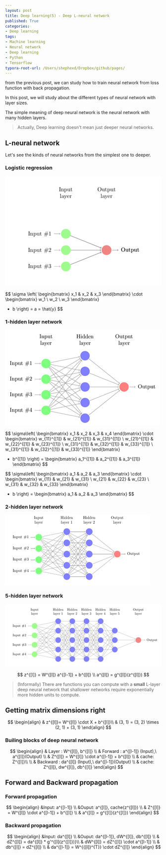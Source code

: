 ```yaml
---
layout: post
title: Deep learning(5) - Deep L-neural network
published: True
categories:
- Deep learning
tags:
- Machine learning
- Neural network
- Deep learning
- Python
- Tensorflow
typora-root-url: /Users/shephexd/Dropbox/github/pages/
---
```


from the previous post, we can study how to train neural network from loss function with back propagation.



In this post, we will study about the different types of neural network with layer sizes.

The simple meaning of deep neural network is the neural network with many hidden layers.

> Actually, Deep learning doesn't mean just deeper neural networks.



<!--more-->



## L-neural network



Let's see the kinds of neural networks from the simplest one to deeper. 



### Logistic regression



![logistic_regression](/assets/post_images/DeepLearning/logistic_regression.png)




$$
\sigma \left(
\begin{bmatrix}
x_1 &
x_2 &
x_3 
\end{bmatrix}
\cdot
\begin{bmatrix}
w_1 \\
w_2 \\
w_3 
\end{bmatrix}
+ b 
\right)
= a = \hat{y}
$$




### 1-hidden layer network



![neural-network](/assets/post_images/DeepLearning/neural-network.png)


$$
\sigma\left(
\begin{bmatrix}
x_1 &
x_2 &
x_3 &
x_4
\end{bmatrix}
\cdot
\begin{bmatrix}
w_{11}^{[1]} & w_{21}^{[1]} & w_{31}^{[1]} \\
w_{21}^{[1]} & w_{22}^{[1]} & w_{23}^{[1]} \\
w_{31}^{[1]} & w_{32}^{[1]} & w_{33}^{[1]} \\
w_{31}^{[1]} & w_{32}^{[1]} & w_{33}^{[1]}
\end{bmatrix}
+ b^{[1]}
\right)
= 
\begin{bmatrix}
a_1^{[1]} &
a_2^{[1]} &
a_3^{[1]} 
\end{bmatrix}
$$


$$
\sigma\left(
\begin{bmatrix}
a_1 &
a_2 &
a_3 
\end{bmatrix}
\cdot
\begin{bmatrix}
w_{11} & w_{21} & w_{31} \\
w_{21} & w_{22} & w_{23} \\
w_{31} & w_{32} & w_{33}
\end{bmatrix}
+ b
\right)
= 
\begin{bmatrix}
a_1 &
a_2 &
a_3 
\end{bmatrix}
$$




### 2-hidden layer network



![2_neural_network](/assets/post_images/DeepLearning/2_neural_network.PNG)





###  5-hidden layer network



![5_neural_network](/assets/post_images/DeepLearning/5_neural_network.png)






$$
z^{[l]} = W^{[l]} a^{[l-1]} + b^{[l]} \\
a^{[l]} = g^{[l]}(z^{[l]})
$$





> (Informally) There are functions you can compute with a **small** L-layer deep neural network that shallower networks require exponentially more hidden units to compute.





## Getting matrix dimensions right




$$
\begin{align}
& z^{[l]}= W^{[l]} \cdot X + b^{[l]}\\
& (3, 1) = (3, 2) \times (2, 1) + (3, 1)
\end{align}
$$





### Builing blocks of deep neural network


$$
\begin{align}
& Layer : W^{[l]}, b^{[l]} \\
& Forward : a^{[l-1]} (Input),\ a^{[l]}(Output) \\
& Z^{[l]} = W^{[l]} \cdot a^{[l-1]} + b^{[l]} \\
& cache: Z^{[l]}\\
\\
& Backward : da^{[l]} (Input),\ da^{[l-1]}(Output) \\
& cache: Z^{[l]}, dw^{[l]}, db^{[l]}
\end{align}
$$








## Forward and Backward propagation





### Forward propagation


$$
\begin{align}
&Input: a^{[l-1]} \\
&Ouput: a^{[l]}, cache(z^{[l]}) \\
& Z^{[l]} = W^{[l]} \cdot a^{[l-1]} + b^{[l]} \\
& a^{[l]} = g^{[l]}(z^{[l]})
\end{align}
$$






### Backward propagation


$$
\begin{align}
&Input: da^{[l]} \\
&Ouput: da^{[l-1]}, dW^{[l]}, db^{[l]} \\
& dZ^{[l]} = da^{[l]} * g'^{[l](z^{[l]})}\\
& dW^{[l]} = dZ^{[l]} \cdot a^{[l-1]} \\
& db^{[l]} = dZ^{[l]} \\
& da^{[l-1]} = W^{{[l]}^{T}} \cdot dZ^{[l]}
\end{align}
$$


